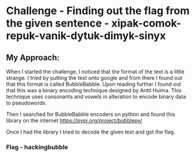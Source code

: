 # Challenge - Finding out the flag from the given sentence - xipak-comok-repuk-vanik-dytuk-dimyk-sinyx

## My Approach:

When I started the challenge, I noticed that the format of the text is a little strange. 
I tried by putting the text onto google and from there I found out that this format is called BubbleBabble. Upon reading further I found out that this was a binary encoding technique designed by Antti Huima.
This technique uses consonants and vowels in alteration to encode binary data to pseudowords. 

Then I searched for BubbleBabble encoders on python and found this library on the internet https://pypi.org/project/bubblepy/ 

Once I had the library I tried to decode the given text and got the flag.

### Flag - hackingbubble
